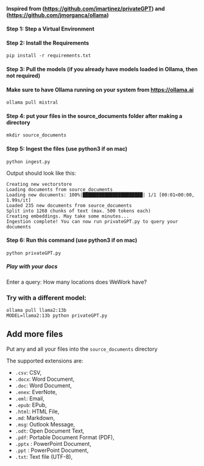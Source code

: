 #### Inspired from (https://github.com/imartinez/privateGPT) and (https://github.com/jmorganca/ollama)

#### Step 1: Step a Virtual Environment

#### Step 2: Install the Requirements
```
pip install -r requirements.txt
```

#### Step 3: Pull the models (if you already have models loaded in Ollama, then not required)
#### Make sure to have Ollama running on your system from https://ollama.ai
```
ollama pull mistral
```

#### Step 4: put your files in the source_documents folder after making a directory
```
mkdir source_documents
```

#### Step 5: Ingest the files (use python3 if on mac)
```
python ingest.py
```

Output should look like this:
```shell
Creating new vectorstore
Loading documents from source_documents
Loading new documents: 100%|██████████████████████| 1/1 [00:01<00:00,  1.99s/it]
Loaded 235 new documents from source_documents
Split into 1268 chunks of text (max. 500 tokens each)
Creating embeddings. May take some minutes...
Ingestion complete! You can now run privateGPT.py to query your documents
```

#### Step 6: Run this command (use python3 if on mac)
```
python privateGPT.py
```

##### Play with your docs
Enter a query: How many locations does WeWork have?


### Try with a different model:
```
ollama pull llama2:13b
MODEL=llama2:13b python privateGPT.py
```

## Add more files

Put any and all your files into the `source_documents` directory

The supported extensions are:

- `.csv`: CSV,
- `.docx`: Word Document,
- `.doc`: Word Document,
- `.enex`: EverNote,
- `.eml`: Email,
- `.epub`: EPub,
- `.html`: HTML File,
- `.md`: Markdown,
- `.msg`: Outlook Message,
- `.odt`: Open Document Text,
- `.pdf`: Portable Document Format (PDF),
- `.pptx` : PowerPoint Document,
- `.ppt` : PowerPoint Document,
- `.txt`: Text file (UTF-8),
